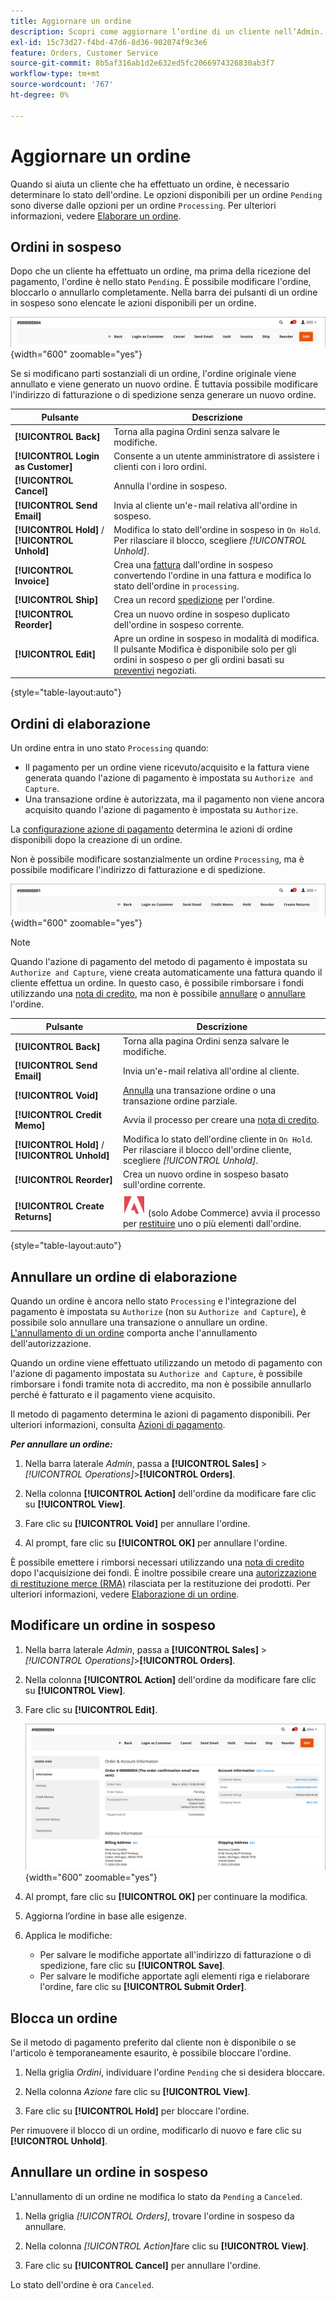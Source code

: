 ```yaml
---
title: Aggiornare un ordine
description: Scopri come aggiornare l’ordine di un cliente nell’Admin.
exl-id: 15c73d27-f4bd-47d6-8d36-902074f9c3e6
feature: Orders, Customer Service
source-git-commit: 8b5af316ab1d2e632ed5fc2066974326830ab3f7
workflow-type: tm+mt
source-wordcount: '767'
ht-degree: 0%

---
```


# Aggiornare un ordine

Quando si aiuta un cliente che ha effettuato un ordine, è necessario determinare lo stato dell&#39;ordine. Le opzioni disponibili per un ordine `Pending` sono diverse dalle opzioni per un ordine `Processing`. Per ulteriori informazioni, vedere [Elaborare un ordine](order-processing.md).

## Ordini in sospeso

Dopo che un cliente ha effettuato un ordine, ma prima della ricezione del pagamento, l&#39;ordine è nello stato `Pending`. È possibile modificare l&#39;ordine, bloccarlo o annullarlo completamente. Nella barra dei pulsanti di un ordine in sospeso sono elencate le azioni disponibili per un ordine.

![Opzioni ordine in sospeso](./assets/order-button-bar-pending.png){width="600" zoomable="yes"}

Se si modificano parti sostanziali di un ordine, l&#39;ordine originale viene annullato e viene generato un nuovo ordine. È tuttavia possibile modificare l&#39;indirizzo di fatturazione o di spedizione senza generare un nuovo ordine.

| Pulsante | Descrizione |
|--- |--- |
| **[!UICONTROL Back]** | Torna alla pagina Ordini senza salvare le modifiche. |
| **[!UICONTROL Login as Customer]** | Consente a un utente amministratore di assistere i clienti con i loro ordini. |
| **[!UICONTROL Cancel]** | Annulla l&#39;ordine in sospeso. |
| **[!UICONTROL Send Email]** | Invia al cliente un&#39;e-mail relativa all&#39;ordine in sospeso. |
| **[!UICONTROL Hold]** / **[!UICONTROL Unhold]** | Modifica lo stato dell&#39;ordine in sospeso in `On Hold`. Per rilasciare il blocco, scegliere _[!UICONTROL Unhold]_. |
| **[!UICONTROL Invoice]** | Crea una [fattura](invoices.md#create-an-invoice) dall&#39;ordine in sospeso convertendo l&#39;ordine in una fattura e modifica lo stato dell&#39;ordine in `processing`. |
| **[!UICONTROL Ship]** | Crea un record [spedizione](shipments.md#create-a-shipment) per l&#39;ordine. |
| **[!UICONTROL Reorder]** | Crea un nuovo ordine in sospeso duplicato dell&#39;ordine in sospeso corrente. |
| **[!UICONTROL Edit]** | Apre un ordine in sospeso in modalità di modifica. Il pulsante Modifica è disponibile solo per gli ordini in sospeso o per gli ordini basati su [preventivi](../b2b/quotes.md) negoziati. |

{style="table-layout:auto"}

## Ordini di elaborazione

Un ordine entra in uno stato `Processing` quando:

* Il pagamento per un ordine viene ricevuto/acquisito e la fattura viene generata quando l&#39;azione di pagamento è impostata su `Authorize and Capture`.
* Una transazione ordine è autorizzata, ma il pagamento non viene ancora acquisito quando l&#39;azione di pagamento è impostata su `Authorize`.

La [configurazione azione di pagamento](../configuration-reference/sales/payment-methods.md#payment-actions) determina le azioni di ordine disponibili dopo la creazione di un ordine.

Non è possibile modificare sostanzialmente un ordine `Processing`, ma è possibile modificare l&#39;indirizzo di fatturazione e di spedizione.

![Opzioni ordine di elaborazione](./assets/order-button-bar-processing.png){width="600" zoomable="yes"}

>[!NOTE]
>
>Quando l&#39;azione di pagamento del metodo di pagamento è impostata su `Authorize and Capture`, viene creata automaticamente una fattura quando il cliente effettua un ordine. In questo caso, è possibile rimborsare i fondi utilizzando una [nota di credito](credit-memo-create.md), ma non è possibile [annullare](#cancel-a-pending-order) o [annullare](#void-a-processing-order) l&#39;ordine.

| Pulsante | Descrizione |
|--- |--- |
| **[!UICONTROL Back]** | Torna alla pagina Ordini senza salvare le modifiche. |
| **[!UICONTROL Send Email]** | Invia un&#39;e-mail relativa all&#39;ordine al cliente. |
| **[!UICONTROL Void]** | [Annulla](#void-a-processing-order) una transazione ordine o una transazione ordine parziale. |
| **[!UICONTROL Credit Memo]** | Avvia il processo per creare una [nota di credito](credit-memo-create.md). |
| **[!UICONTROL Hold]** / **[!UICONTROL Unhold]** | Modifica lo stato dell&#39;ordine cliente in `On Hold`. Per rilasciare il blocco dell&#39;ordine cliente, scegliere _[!UICONTROL Unhold]_. |
| **[!UICONTROL Reorder]** | Crea un nuovo ordine in sospeso basato sull&#39;ordine corrente. |
| **[!UICONTROL Create Returns]** | ![Adobe Commerce](../assets/adobe-logo.svg) (solo Adobe Commerce) avvia il processo per [restituire](returns.md) uno o più elementi dall&#39;ordine. |

{style="table-layout:auto"}

## Annullare un ordine di elaborazione

Quando un ordine è ancora nello stato `Processing` e l&#39;integrazione del pagamento è impostata su `Authorize` (non su `Authorize and Capture`), è possibile solo annullare una transazione o annullare un ordine. [L&#39;annullamento di un ordine](#cancel-a-pending-order) comporta anche l&#39;annullamento dell&#39;autorizzazione.

Quando un ordine viene effettuato utilizzando un metodo di pagamento con l&#39;azione di pagamento impostata su `Authorize and Capture`, è possibile rimborsare i fondi tramite nota di accredito, ma non è possibile annullarlo perché è fatturato e il pagamento viene acquisito.

Il metodo di pagamento determina le azioni di pagamento disponibili. Per ulteriori informazioni, consulta [Azioni di pagamento](../configuration-reference/sales/payment-methods.md#payment-actions).

**_Per annullare un ordine:_**

1. Nella barra laterale _Admin_, passa a **[!UICONTROL Sales]** > _[!UICONTROL Operations]_>**[!UICONTROL Orders]**.

1. Nella colonna **[!UICONTROL Action]** dell&#39;ordine da modificare fare clic su **[!UICONTROL View]**.

1. Fare clic su **[!UICONTROL Void]** per annullare l&#39;ordine.

1. Al prompt, fare clic su **[!UICONTROL OK]** per annullare l&#39;ordine.

È possibile emettere i rimborsi necessari utilizzando una [nota di credito](credit-memo-create.md) dopo l&#39;acquisizione dei fondi. È inoltre possibile creare una [autorizzazione di restituzione merce (RMA)](returns.md) rilasciata per la restituzione dei prodotti. Per ulteriori informazioni, vedere [Elaborazione di un ordine](order-processing.md).

## Modificare un ordine in sospeso

1. Nella barra laterale _Admin_, passa a **[!UICONTROL Sales]** > _[!UICONTROL Operations]_>**[!UICONTROL Orders]**.

1. Nella colonna **[!UICONTROL Action]** dell&#39;ordine da modificare fare clic su **[!UICONTROL View]**.

1. Fare clic su **[!UICONTROL Edit]**.

   ![Modifica ordine](./assets/order-edit.png){width="600" zoomable="yes"}

1. Al prompt, fare clic su **[!UICONTROL OK]** per continuare la modifica.

1. Aggiorna l’ordine in base alle esigenze.

1. Applica le modifiche:
   * Per salvare le modifiche apportate all&#39;indirizzo di fatturazione o di spedizione, fare clic su **[!UICONTROL Save]**.
   * Per salvare le modifiche apportate agli elementi riga e rielaborare l&#39;ordine, fare clic su **[!UICONTROL Submit Order]**.

## Blocca un ordine

Se il metodo di pagamento preferito dal cliente non è disponibile o se l&#39;articolo è temporaneamente esaurito, è possibile bloccare l&#39;ordine.

1. Nella griglia _Ordini_, individuare l&#39;ordine `Pending` che si desidera bloccare.

1. Nella colonna _Azione_ fare clic su **[!UICONTROL View]**.

1. Fare clic su **[!UICONTROL Hold]** per bloccare l&#39;ordine.

Per rimuovere il blocco di un ordine, modificarlo di nuovo e fare clic su **[!UICONTROL Unhold]**.

## Annullare un ordine in sospeso

L&#39;annullamento di un ordine ne modifica lo stato da `Pending` a `Canceled`.

1. Nella griglia _[!UICONTROL Orders]_, trovare l&#39;ordine in sospeso da annullare.

1. Nella colonna _[!UICONTROL Action]_&#x200B;fare clic su **[!UICONTROL View]**.

1. Fare clic su **[!UICONTROL Cancel]** per annullare l&#39;ordine.

Lo stato dell&#39;ordine è ora `Canceled`.
